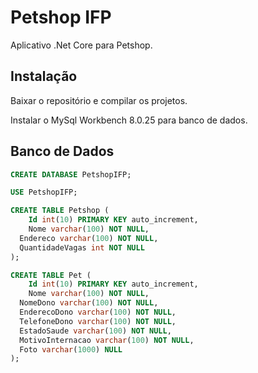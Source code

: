 # Petshop IFP

Aplicativo .Net Core para Petshop.

## Instalação

Baixar o repositório e compilar os projetos.

Instalar o MySql Workbench 8.0.25 para banco de dados.

## Banco de Dados

```sql
CREATE DATABASE PetshopIFP;

USE PetshopIFP;

CREATE TABLE Petshop (
	Id int(10) PRIMARY KEY auto_increment,
	Nome varchar(100) NOT NULL,
  Endereco varchar(100) NOT NULL,
  QuantidadeVagas int NOT NULL
);

CREATE TABLE Pet (
	Id int(10) PRIMARY KEY auto_increment,
	Nome varchar(100) NOT NULL,
  NomeDono varchar(100) NOT NULL,
  EnderecoDono varchar(100) NOT NULL,
  TelefoneDono varchar(100) NOT NULL,
  EstadoSaude varchar(100) NOT NULL,
  MotivoInternacao varchar(100) NOT NULL,
  Foto varchar(1000) NULL
);
```
